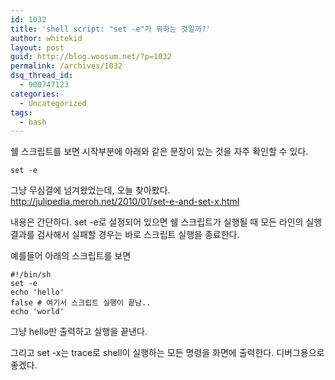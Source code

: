 ```yaml
---
id: 1032
title: 'shell script: "set -e"가 뭐하는 것일까?'
author: whitekid
layout: post
guid: http://blog.woosum.net/?p=1032
permalink: /archives/1032
dsq_thread_id:
  - 900747123
categories:
  - Uncategorized
tags:
  - bash
---
```

쉘 스크립트를 보면 시작부분에 아래와 같은 문장이 있는 것을 자주 확인할 수 있다.  

    set -e  

그냥 무심결에 넘겨왔었는데, 오늘 찾아봤다.  <http://julipedia.meroh.net/2010/01/set-e-and-set-x.html>

내용은 간단하다. set -e로 설정되어 있으면 쉘 스크립트가 실행될 때 모든 라인의 실행 결과를 검사해서 실패할 경우는 바로 스크립트 실행을 종료한다.

예를들어 아래의 스크립트를 보면  

    #!/bin/sh  
    set -e  
    echo 'hello'  
    false # 여기서 스크립트 실행이 끝남..  
    echo 'world'  

그냥 hello만 출력하고 실행을 끝낸다.

그리고 set -x는 trace로 shell이 실행하는 모든 명령을 화면에 출력한다. 디버그용으로 좋겠다.